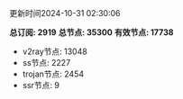 更新时间2024-10-31 02:30:06

**总订阅: 2919**
**总节点: 35300**
**有效节点: 17738**
- v2ray节点: 13048
- ss节点: 2227
- trojan节点: 2454
- ssr节点: 9
